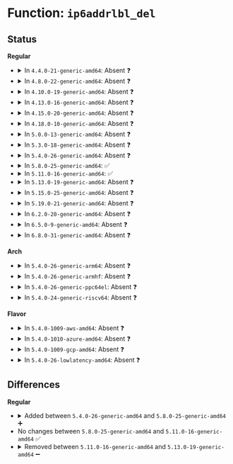 # Function: <code>ip6addrlbl_del</code>

## Status
<b>Regular</b>
<ul>
<li>
<details>
<summary>In <code>4.4.0-21-generic-amd64</code>: Absent ❓</summary>

```json
{
  "name": "ip6addrlbl_del",
  "collision_type": "Unique Static",
  "inline_type": "Full",
  "funcs": [
    {
      "addr": 18446744071587048648,
      "name": "ip6addrlbl_del",
      "external": false,
      "loc": "net/ipv6/addrlabel.c:331",
      "file": "net/ipv6/addrlabel.c",
      "inline": "not declared, inlined",
      "caller_inline": [
        "net/ipv6/addrlabel.c:ip6addrlbl_newdel"
      ],
      "caller_func": []
    }
  ],
  "symbols": []
}
```
</details>
</li>
<li>
<details>
<summary>In <code>4.8.0-22-generic-amd64</code>: Absent ❓</summary>

```json
{
  "name": "ip6addrlbl_del",
  "collision_type": "Unique Static",
  "inline_type": "Full",
  "funcs": [
    {
      "addr": 18446744071587497663,
      "name": "ip6addrlbl_del",
      "external": false,
      "loc": "net/ipv6/addrlabel.c:331",
      "file": "net/ipv6/addrlabel.c",
      "inline": "not declared, inlined",
      "caller_inline": [
        "net/ipv6/addrlabel.c:ip6addrlbl_newdel"
      ],
      "caller_func": []
    }
  ],
  "symbols": []
}
```
</details>
</li>
<li>
<details>
<summary>In <code>4.10.0-19-generic-amd64</code>: Absent ❓</summary>

```json
{
  "name": "ip6addrlbl_del",
  "collision_type": "Unique Static",
  "inline_type": "Full",
  "funcs": [
    {
      "addr": 18446744071587701567,
      "name": "ip6addrlbl_del",
      "external": false,
      "loc": "net/ipv6/addrlabel.c:331",
      "file": "net/ipv6/addrlabel.c",
      "inline": "not declared, inlined",
      "caller_inline": [
        "net/ipv6/addrlabel.c:ip6addrlbl_newdel"
      ],
      "caller_func": []
    }
  ],
  "symbols": []
}
```
</details>
</li>
<li>
<details>
<summary>In <code>4.13.0-16-generic-amd64</code>: Absent ❓</summary>

```json
{
  "name": "ip6addrlbl_del",
  "collision_type": "Unique Static",
  "inline_type": "Full",
  "funcs": [
    {
      "addr": 18446744071587852455,
      "name": "ip6addrlbl_del",
      "external": false,
      "loc": "net/ipv6/addrlabel.c:332",
      "file": "net/ipv6/addrlabel.c",
      "inline": "not declared, inlined",
      "caller_inline": [
        "net/ipv6/addrlabel.c:ip6addrlbl_newdel"
      ],
      "caller_func": []
    }
  ],
  "symbols": []
}
```
</details>
</li>
<li>
<details>
<summary>In <code>4.15.0-20-generic-amd64</code>: Absent ❓</summary>

```json
{
  "name": "ip6addrlbl_del",
  "collision_type": "Unique Static",
  "inline_type": "Full",
  "funcs": [
    {
      "addr": 18446744071588382182,
      "name": "ip6addrlbl_del",
      "external": false,
      "loc": "net/ipv6/addrlabel.c:289",
      "file": "net/ipv6/addrlabel.c",
      "inline": "not declared, inlined",
      "caller_inline": [
        "net/ipv6/addrlabel.c:ip6addrlbl_newdel"
      ],
      "caller_func": []
    }
  ],
  "symbols": []
}
```
</details>
</li>
<li>
<details>
<summary>In <code>4.18.0-10-generic-amd64</code>: Absent ❓</summary>

```json
{
  "name": "ip6addrlbl_del",
  "collision_type": "Unique Static",
  "inline_type": "Full",
  "funcs": [
    {
      "addr": 18446744071588740652,
      "name": "ip6addrlbl_del",
      "external": false,
      "loc": "net/ipv6/addrlabel.c:289",
      "file": "net/ipv6/addrlabel.c",
      "inline": "not declared, inlined",
      "caller_inline": [
        "net/ipv6/addrlabel.c:ip6addrlbl_newdel"
      ],
      "caller_func": []
    }
  ],
  "symbols": []
}
```
</details>
</li>
<li>
<details>
<summary>In <code>5.0.0-13-generic-amd64</code>: Absent ❓</summary>

```json
{
  "name": "ip6addrlbl_del",
  "collision_type": "Unique Static",
  "inline_type": "Full",
  "funcs": [
    {
      "addr": 18446744071588960844,
      "name": "ip6addrlbl_del",
      "external": false,
      "loc": "net/ipv6/addrlabel.c:289",
      "file": "net/ipv6/addrlabel.c",
      "inline": "not declared, inlined",
      "caller_inline": [
        "net/ipv6/addrlabel.c:ip6addrlbl_newdel"
      ],
      "caller_func": []
    }
  ],
  "symbols": []
}
```
</details>
</li>
<li>
<details>
<summary>In <code>5.3.0-18-generic-amd64</code>: Absent ❓</summary>

```json
{
  "name": "ip6addrlbl_del",
  "collision_type": "Unique Static",
  "inline_type": "Full",
  "funcs": [
    {
      "addr": 18446744071589404609,
      "name": "ip6addrlbl_del",
      "external": false,
      "loc": "net/ipv6/addrlabel.c:289",
      "file": "net/ipv6/addrlabel.c",
      "inline": "not declared, inlined",
      "caller_inline": [
        "net/ipv6/addrlabel.c:ip6addrlbl_newdel"
      ],
      "caller_func": []
    }
  ],
  "symbols": []
}
```
</details>
</li>
<li>
<details>
<summary>In <code>5.4.0-26-generic-amd64</code>: Absent ❓</summary>

```json
{
  "name": "ip6addrlbl_del",
  "collision_type": "Unique Static",
  "inline_type": "Full",
  "funcs": [
    {
      "addr": 18446744071589628897,
      "name": "ip6addrlbl_del",
      "external": false,
      "loc": "net/ipv6/addrlabel.c:289",
      "file": "net/ipv6/addrlabel.c",
      "inline": "not declared, inlined",
      "caller_inline": [
        "net/ipv6/addrlabel.c:ip6addrlbl_newdel"
      ],
      "caller_func": []
    }
  ],
  "symbols": []
}
```
</details>
</li>
<li>
<details>
<summary>In <code>5.8.0-25-generic-amd64</code>: ✅</summary>

```c
int ip6addrlbl_del(struct net * net, const struct in6_addr * prefix, int prefixlen, int ifindex)
```

```json
{
  "name": "ip6addrlbl_del",
  "collision_type": "Unique Static",
  "inline_type": "No",
  "funcs": [
    {
      "addr": 18446744071590639056,
      "name": "ip6addrlbl_del",
      "external": false,
      "loc": "net/ipv6/addrlabel.c:289",
      "file": "net/ipv6/addrlabel.c",
      "inline": "seen, unknown",
      "caller_inline": [],
      "caller_func": [
        "net/ipv6/addrlabel.c:ip6addrlbl_newdel"
      ]
    }
  ],
  "symbols": [
    {
      "addr": 18446744071590639056,
      "name": "ip6addrlbl_del",
      "section": ".text",
      "bind": "STB_LOCAL",
      "size": 442
    }
  ]
}
```
</details>
</li>
<li>
<details>
<summary>In <code>5.11.0-16-generic-amd64</code>: ✅</summary>

```c
int ip6addrlbl_del(struct net * net, const struct in6_addr * prefix, int prefixlen, int ifindex)
```

```json
{
  "name": "ip6addrlbl_del",
  "collision_type": "Unique Static",
  "inline_type": "No",
  "funcs": [
    {
      "addr": 18446744071590699120,
      "name": "ip6addrlbl_del",
      "external": false,
      "loc": "net/ipv6/addrlabel.c:289",
      "file": "net/ipv6/addrlabel.c",
      "inline": "seen, unknown",
      "caller_inline": [],
      "caller_func": [
        "net/ipv6/addrlabel.c:ip6addrlbl_newdel"
      ]
    }
  ],
  "symbols": [
    {
      "addr": 18446744071590699120,
      "name": "ip6addrlbl_del",
      "section": ".text",
      "bind": "STB_LOCAL",
      "size": 442
    }
  ]
}
```
</details>
</li>
<li>
<details>
<summary>In <code>5.13.0-19-generic-amd64</code>: Absent ❓</summary>

```json
{
  "name": "ip6addrlbl_del",
  "collision_type": "Unique Static",
  "inline_type": "Full",
  "funcs": [
    {
      "addr": 18446744071590625363,
      "name": "ip6addrlbl_del",
      "external": false,
      "loc": "net/ipv6/addrlabel.c:289",
      "file": "net/ipv6/addrlabel.c",
      "inline": "not declared, inlined",
      "caller_inline": [
        "net/ipv6/addrlabel.c:ip6addrlbl_newdel"
      ],
      "caller_func": []
    }
  ],
  "symbols": []
}
```
</details>
</li>
<li>
<details>
<summary>In <code>5.15.0-25-generic-amd64</code>: Absent ❓</summary>

```json
{
  "name": "ip6addrlbl_del",
  "collision_type": "Unique Static",
  "inline_type": "Full",
  "funcs": [
    {
      "addr": 18446744071591438659,
      "name": "ip6addrlbl_del",
      "external": false,
      "loc": "net/ipv6/addrlabel.c:289",
      "file": "net/ipv6/addrlabel.c",
      "inline": "not declared, inlined",
      "caller_inline": [
        "net/ipv6/addrlabel.c:ip6addrlbl_newdel"
      ],
      "caller_func": []
    }
  ],
  "symbols": []
}
```
</details>
</li>
<li>
<details>
<summary>In <code>5.19.0-21-generic-amd64</code>: Absent ❓</summary>

```json
{
  "name": "ip6addrlbl_del",
  "collision_type": "Unique Static",
  "inline_type": "Full",
  "funcs": [
    {
      "addr": 18446744071593117040,
      "name": "ip6addrlbl_del",
      "external": false,
      "loc": "net/ipv6/addrlabel.c:289",
      "file": "net/ipv6/addrlabel.c",
      "inline": "not declared, inlined",
      "caller_inline": [
        "net/ipv6/addrlabel.c:ip6addrlbl_newdel"
      ],
      "caller_func": []
    }
  ],
  "symbols": []
}
```
</details>
</li>
<li>
<details>
<summary>In <code>6.2.0-20-generic-amd64</code>: Absent ❓</summary>

```json
{
  "name": "ip6addrlbl_del",
  "collision_type": "Unique Static",
  "inline_type": "Full",
  "funcs": [
    {
      "addr": 18446744071595012704,
      "name": "ip6addrlbl_del",
      "external": false,
      "loc": "net/ipv6/addrlabel.c:289",
      "file": "net/ipv6/addrlabel.c",
      "inline": "not declared, inlined",
      "caller_inline": [
        "net/ipv6/addrlabel.c:ip6addrlbl_newdel"
      ],
      "caller_func": []
    }
  ],
  "symbols": []
}
```
</details>
</li>
<li>
<details>
<summary>In <code>6.5.0-9-generic-amd64</code>: Absent ❓</summary>

```json
{
  "name": "ip6addrlbl_del",
  "collision_type": "Unique Static",
  "inline_type": "Full",
  "funcs": [
    {
      "addr": 18446744071595406333,
      "name": "ip6addrlbl_del",
      "external": false,
      "loc": "net/ipv6/addrlabel.c:289",
      "file": "net/ipv6/addrlabel.c",
      "inline": "not declared, inlined",
      "caller_inline": [
        "net/ipv6/addrlabel.c:ip6addrlbl_newdel"
      ],
      "caller_func": []
    }
  ],
  "symbols": []
}
```
</details>
</li>
<li>
<details>
<summary>In <code>6.8.0-31-generic-amd64</code>: Absent ❓</summary>

```json
{
  "name": "ip6addrlbl_del",
  "collision_type": "Unique Static",
  "inline_type": "Full",
  "funcs": [
    {
      "addr": 18446744071596248029,
      "name": "ip6addrlbl_del",
      "external": false,
      "loc": "net/ipv6/addrlabel.c:289",
      "file": "net/ipv6/addrlabel.c",
      "inline": "not declared, inlined",
      "caller_inline": [
        "net/ipv6/addrlabel.c:ip6addrlbl_newdel"
      ],
      "caller_func": []
    }
  ],
  "symbols": []
}
```
</details>
</li>
</ul>
<b>Arch</b>
<ul>
<li>
<details>
<summary>In <code>5.4.0-26-generic-arm64</code>: Absent ❓</summary>

```json
{
  "name": "ip6addrlbl_del",
  "collision_type": "Unique Static",
  "inline_type": "Full",
  "funcs": [
    {
      "addr": 18446603336503312396,
      "name": "ip6addrlbl_del",
      "external": false,
      "loc": "net/ipv6/addrlabel.c:289",
      "file": "net/ipv6/addrlabel.c",
      "inline": "not declared, inlined",
      "caller_inline": [
        "net/ipv6/addrlabel.c:ip6addrlbl_newdel"
      ],
      "caller_func": []
    }
  ],
  "symbols": []
}
```
</details>
</li>
<li>
<details>
<summary>In <code>5.4.0-26-generic-armhf</code>: Absent ❓</summary>

```json
{
  "name": "ip6addrlbl_del",
  "collision_type": "Unique Static",
  "inline_type": "Full",
  "funcs": [
    {
      "addr": 3235978688,
      "name": "ip6addrlbl_del",
      "external": false,
      "loc": "net/ipv6/addrlabel.c:289",
      "file": "net/ipv6/addrlabel.c",
      "inline": "not declared, inlined",
      "caller_inline": [
        "net/ipv6/addrlabel.c:ip6addrlbl_newdel"
      ],
      "caller_func": []
    }
  ],
  "symbols": []
}
```
</details>
</li>
<li>
<details>
<summary>In <code>5.4.0-26-generic-ppc64el</code>: Absent ❓</summary>

```json
{
  "name": "ip6addrlbl_del",
  "collision_type": "Unique Static",
  "inline_type": "Full",
  "funcs": [
    {
      "addr": 13835058055297067352,
      "name": "ip6addrlbl_del",
      "external": false,
      "loc": "net/ipv6/addrlabel.c:289",
      "file": "net/ipv6/addrlabel.c",
      "inline": "not declared, inlined",
      "caller_inline": [
        "net/ipv6/addrlabel.c:ip6addrlbl_newdel"
      ],
      "caller_func": []
    }
  ],
  "symbols": []
}
```
</details>
</li>
<li>
<details>
<summary>In <code>5.4.0-24-generic-riscv64</code>: Absent ❓</summary>

```json
{
  "name": "ip6addrlbl_del",
  "collision_type": "Unique Static",
  "inline_type": "Full",
  "funcs": [
    {
      "addr": 18446743936279326466,
      "name": "ip6addrlbl_del",
      "external": false,
      "loc": "net/ipv6/addrlabel.c:289",
      "file": "net/ipv6/addrlabel.c",
      "inline": "not declared, inlined",
      "caller_inline": [
        "net/ipv6/addrlabel.c:ip6addrlbl_newdel"
      ],
      "caller_func": []
    }
  ],
  "symbols": []
}
```
</details>
</li>
</ul>
<b>Flavor</b>
<ul>
<li>
<details>
<summary>In <code>5.4.0-1009-aws-amd64</code>: Absent ❓</summary>

```json
{
  "name": "ip6addrlbl_del",
  "collision_type": "Unique Static",
  "inline_type": "Full",
  "funcs": [
    {
      "addr": 18446744071589233265,
      "name": "ip6addrlbl_del",
      "external": false,
      "loc": "net/ipv6/addrlabel.c:289",
      "file": "net/ipv6/addrlabel.c",
      "inline": "not declared, inlined",
      "caller_inline": [
        "net/ipv6/addrlabel.c:ip6addrlbl_newdel"
      ],
      "caller_func": []
    }
  ],
  "symbols": []
}
```
</details>
</li>
<li>
<details>
<summary>In <code>5.4.0-1010-azure-amd64</code>: Absent ❓</summary>

```json
{
  "name": "ip6addrlbl_del",
  "collision_type": "Unique Static",
  "inline_type": "Full",
  "funcs": [
    {
      "addr": 18446744071588958257,
      "name": "ip6addrlbl_del",
      "external": false,
      "loc": "net/ipv6/addrlabel.c:289",
      "file": "net/ipv6/addrlabel.c",
      "inline": "not declared, inlined",
      "caller_inline": [
        "net/ipv6/addrlabel.c:ip6addrlbl_newdel"
      ],
      "caller_func": []
    }
  ],
  "symbols": []
}
```
</details>
</li>
<li>
<details>
<summary>In <code>5.4.0-1009-gcp-amd64</code>: Absent ❓</summary>

```json
{
  "name": "ip6addrlbl_del",
  "collision_type": "Unique Static",
  "inline_type": "Full",
  "funcs": [
    {
      "addr": 18446744071589670129,
      "name": "ip6addrlbl_del",
      "external": false,
      "loc": "net/ipv6/addrlabel.c:289",
      "file": "net/ipv6/addrlabel.c",
      "inline": "not declared, inlined",
      "caller_inline": [
        "net/ipv6/addrlabel.c:ip6addrlbl_newdel"
      ],
      "caller_func": []
    }
  ],
  "symbols": []
}
```
</details>
</li>
<li>
<details>
<summary>In <code>5.4.0-26-lowlatency-amd64</code>: Absent ❓</summary>

```json
{
  "name": "ip6addrlbl_del",
  "collision_type": "Unique Static",
  "inline_type": "Full",
  "funcs": [
    {
      "addr": 18446744071589719149,
      "name": "ip6addrlbl_del",
      "external": false,
      "loc": "net/ipv6/addrlabel.c:289",
      "file": "net/ipv6/addrlabel.c",
      "inline": "not declared, inlined",
      "caller_inline": [
        "net/ipv6/addrlabel.c:ip6addrlbl_newdel"
      ],
      "caller_func": []
    }
  ],
  "symbols": []
}
```
</details>
</li>
</ul>

## Differences
<b>Regular</b>
<ul>
<li>
<details>
<summary>Added between <code>5.4.0-26-generic-amd64</code> and <code>5.8.0-25-generic-amd64</code> ➕</summary>

```c
int ip6addrlbl_del(struct net * net, const struct in6_addr * prefix, int prefixlen, int ifindex)
```
</details>
</li>
<li>
No changes between <code>5.8.0-25-generic-amd64</code> and <code>5.11.0-16-generic-amd64</code> ✅
</li>
<li>
<details>
<summary>Removed between <code>5.11.0-16-generic-amd64</code> and <code>5.13.0-19-generic-amd64</code> ➖</summary>

```c
int ip6addrlbl_del(struct net * net, const struct in6_addr * prefix, int prefixlen, int ifindex)
```
</details>
</li>
</ul>

